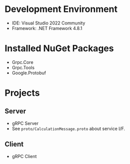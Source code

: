 # Development Environment
- IDE: Visual Studio 2022 Community
- Framework: .NET Framework 4.8.1

# Installed NuGet Packages
- Grpc.Core
- Grpc.Tools
- Google.Protobuf

# Projects
## Server
- gRPC Server
- See `proto/CalculationMessage.proto` about service I/F.

## Client
- gRPC Client